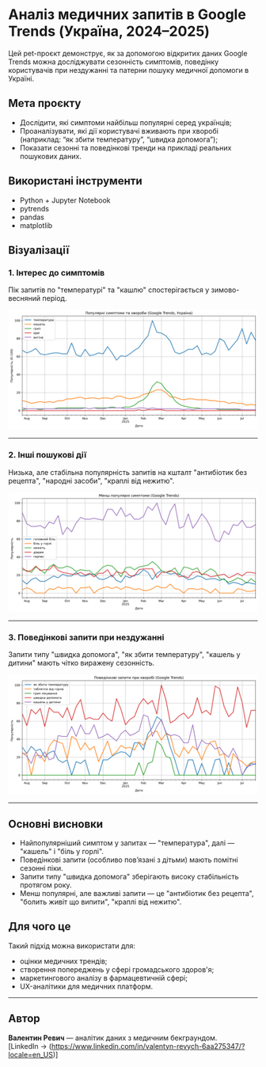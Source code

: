 # Аналіз медичних запитів в Google Trends (Україна, 2024–2025)

Цей pet-проєкт демонструє, як за допомогою відкритих даних Google Trends можна досліджувати сезонність симптомів, поведінку користувачів при нездужанні та патерни пошуку медичної допомоги в Україні.

## Мета проєкту

- Дослідити, які симптоми найбільш популярні серед українців;
- Проаналізувати, які дії користувачі вживають при хворобі (наприклад: “як збити температуру”, “швидка допомога”);
- Показати сезонні та поведінкові тренди на прикладі реальних пошукових даних.

## Використані інструменти

- Python + Jupyter Notebook
- pytrends
- pandas
- matplotlib

## Візуалізації

### 1. Інтерес до симптомів
Пік запитів по "температурі" та "кашлю" спостерігається у зимово-весняний період.

![Симптоми](symptoms_trends_ua.png)

---

### 2. Інші пошукові дії
Низька, але стабільна популярність запитів на кшталт "антибіотик без рецепта", "народні засоби", "краплі від нежитю".

![Дії](search_actions_ua.png)

---

### 3. Поведінкові запити при нездужанні
Запити типу "швидка допомога", "як збити температуру", "кашель у дитини" мають чітко виражену сезонність.

![Поведінка](behavior_queries_ua.png)

---

## Основні висновки

- Найпопулярніший симптом у запитах — "температура", далі — "кашель" і "біль у горлі".
- Поведінкові запити (особливо пов’язані з дітьми) мають помітні сезонні піки.
- Запити типу "швидка допомога" зберігають високу стабільність протягом року.
- Менш популярні, але важливі запити — це "антибіотик без рецепта", "болить живіт що випити", "краплі від нежитю".

## Для чого це

Такий підхід можна використати для:
- оцінки медичних трендів;
- створення попереджень у сфері громадського здоров'я;
- маркетингового аналізу в фармацевтичній сфері;
- UX-аналітики для медичних платформ.

---

## Автор

**Валентин Ревич** — аналітик даних з медичним бекграундом.  
[LinkedIn → (https://www.linkedin.com/in/valentyn-revych-6aa275347/?locale=en_US)]
